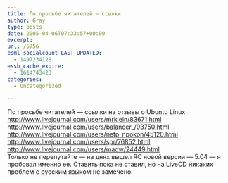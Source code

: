 ```yaml
---
title: По просьбе читателей — ссылки
author: Gray
type: posts
date: 2005-04-06T07:33:57+00:00
excerpt:
url: /5756
esml_socialcount_LAST_UPDATED:
  - 1497234128
essb_cache_expire:
  - 1614743423
categories:
  - Uncategorized

---
```








По просьбе читателей &#8212; ссылки на отзывы о Ubuntu Linux  
<a href="http://www.livejournal.com/users/mrklein/83671.html" target="_blank">http://www.livejournal.com/users/mrklein/83671.html</a>  
<a href="http://www.livejournal.com/users/balancer_/93750.html" target="_blank">http://www.livejournal.com/users/balancer_/93750.html</a>  
<a href="http://www.livejournal.com/users/netp_npokon/45120.html" target="_blank">http://www.livejournal.com/users/netp_npokon/45120.html</a>  
<a href="http://www.livejournal.com/users/spr/76852.html" target="_blank">http://www.livejournal.com/users/spr/76852.html</a>  
<a href="http://www.livejournal.com/users/madw/24449.html" target="_blank">http://www.livejournal.com/users/madw/24449.html</a>  
Только не перепутайте &#8212; на днях вышел RC новой версии &#8212; 5.04 &#8212; я пробовал именно ее. Ставить пока не ставил, но на LiveCD никаких проблем с русским языком не замечено.